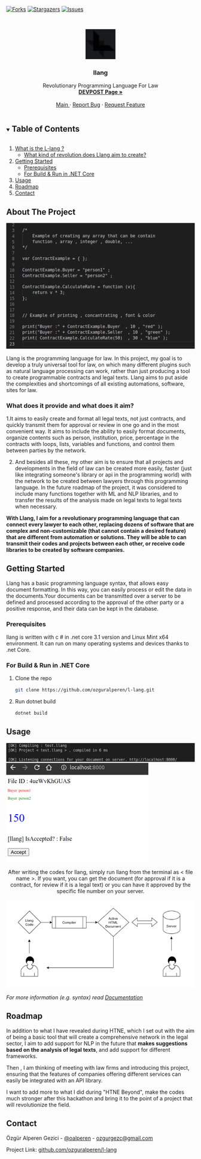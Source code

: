 


<!-- PROJECT SHIELDS -->
<!--
*** I'm using markdown "reference style" links for readability.
*** Reference links are enclosed in brackets [ ] instead of parentheses ( ).
*** See the bottom of this document for the declaration of the reference variables
*** for contributors-url, forks-url, etc. This is an optional, concise syntax you may use.
*** https://www.markdownguide.org/basic-syntax/#reference-style-links
-->

[![Forks][forks-shield]][forks-url]
[![Stargazers][stars-shield]][stars-url]
[![Issues][issues-shield]][issues-url]



<!-- PROJECT LOGO -->
<br />
<p align="center">
  <a href="github.com/ozguralperen/l-lang">
    <img src="Images/ic.png" alt="Logo" width="80" height="80">
  </a>

  <h3 align="center"> llang </h3>

  <p align="center">
    Revolutionary Programming Language For Law
    <br />
    <a href="https://devpost.com/software/llang"><strong>DEVPOST Page »</strong></a>
    <br />
    <br />
    <a href="https://github.com/ozguralperen/l-lang/">Main </a>
    ·
    <a href="https://github.com/ozguralperen/l-lang/issues">Report Bug</a>
    ·
    <a href="https://github.com/ozguralperen/l-lang/issues">Request Feature</a>
  </p>
</p>



<!-- TABLE OF CONTENTS -->
<details open="open">
  <summary><h2 style="display: inline-block">Table of Contents</h2></summary>
  <ol>
    <li>
      <a href="# ">What is the L-lang ?</a>
      <ul>
        <li><a href="#">What kind of revolution does Llang aim to create?</a></li>
      </ul>
    </li>
    <li>
      <a href="#getting-started">Getting Started</a>
      <ul>
        <li><a href="#prerequisites">Prerequisites</a></li>
        <li><a href="#">For Build & Run in .NET Core</a></li>
      </ul>
    </li>
    <li><a href="#usage">Usage</a></li>
    <li><a href="#roadmap">Roadmap</a></li>
    <li><a href="#contact">Contact</a></li>
  </ol>
</details>



<!-- ABOUT THE PROJECT -->
## About The Project


<p align="center">
<img src="Images/Code.png" alt="Code" ></img>
</p>

Llang is the programming language for law. In this project, my goal is to develop a truly universal tool for law, 
on which many different plugins such as natural language processing can work, rather than just producing a tool
to create programmable contracts and legal texts. Llang aims to put aside the complexities and shortcomings of all existing automations,
software, sites for law.


### What does it provide and what does it aim?

1.It aims to easily create and format all legal texts, not just contracts, and quickly transmit
them for approval or review in one go and in the most convenient way. It aims to include the ability 
to easily format documents, organize contents such as person, institution, price, percentage in the contracts with 
loops, lists, variables and functions, and control them between parties by the network.

2. And besides all these, my other aim is to ensure that all projects and developments in the field of law can be created more easily, 
faster (just like integrating someone's library or api in the programming world) with the network to be created between lawyers
through this programming language. In the future roadmap of the project, it was considered to 
include many functions together with ML and NLP libraries, and to transfer the results of the analysis made on 
legal texts to legal texts when necessary.

**With Llang, I aim for a revolutionary programming language that can connect every lawyer to each other,
replacing dozens of software that are complex and non-customizable (that cannot contain a desired feature) 
that are different from automation or solutions.  They will be able to can transmit their codes and projects 
between each other, or receive code libraries to be created by software companies.**


<!-- GETTING STARTED -->

## Getting Started

Llang has a basic programming language syntax, that allows easy document formatting. In this way, you 
can easily process or edit the data in the documents.Your documents can be transmitted over a server to be defined 
and processed according to the approval of the other party or a positive response, and their data can be kept in the database.



### Prerequisites

llang is written with c # in .net core 3.1 version and Linux Mint x64 environment.
It can run on many operating systems and devices thanks to .net Core.

### For Build & Run in .NET Core

1. Clone the repo
   ```sh
   git clone https://github.com/ozguralperen/l-lang.git
   ```
2. Run dotnet build
   ```sh
   dotnet build 
   ```

<!-- USAGE EXAMPLES -->
## Usage

<p align="center">

<img src="Images/Compiling.png" alt="Compiler" ></img>
<img src="Images/Document.png" alt="Document" ></img>
</p>

<p align="center" >After writing the codes for llang, simply run llang from the terminal as < file name >. If you want, 
you can get the document (for approval if it is a contract, for review if it is a legal text) or 
  you can have it approved by the specific file number on your server.</p>
<p align = "center">
<img src="Images/Github_Flow.png" alt="Flow" ></img>
</p>




_For more information (e.g. syntax) read [Documentation](https://github.com/ozguralperen/l-lang/tree/main/AnotherInformations)_

<!-- ROADMAP -->
## Roadmap

  In addition to what I have revealed during HTNE, which I set out with the aim of being a basic tool that will create
a comprehensive network in the legal sector, I aim to add support for NLP in the future that **makes suggestions based
on the analysis of legal texts**, and add support for different frameworks.  

  Then , I am thinking of meeting with law firms and introducing this project, 
ensuring that the features of companies offering different services can easily be 
integrated with an API library.

  I want to add more to what I did during "HTNE Beyond", make the codes much stronger after this
  hackathon and bring it to the point of a project that will revolutionize the field.


<!-- CONTACT -->
## Contact

Özgür Alperen Gezici - [@oalperen](https://instagram.com/oalperen) - ozgurgezc@gmail.com

Project Link: [github.com/ozguralperen/l-lang](https://github.com/ozguralperen/l-lang)




<!-- MARKDOWN LINKS & IMAGES -->
<!-- https://www.markdownguide.org/basic-syntax/#reference-style-links -->
[contributors-shield]: https://img.shields.io/github/contributors/ozguralperen/l-lang.svg?style=for-the-badge
[contributors-url]: https://github.com/ozguralperen/l-lang/graphs/contributors
[forks-shield]: https://img.shields.io/github/forks/ozguralperen/l-lang.svg?style=for-the-badge
[forks-url]: https://github.com/ozguralperen/l-lang/network/members
[stars-shield]: https://img.shields.io/github/stars/ozguralperen/l-lang.svg?style=for-the-badge
[stars-url]: https://github.com/ozguralperen/l-lang/stargazers
[issues-shield]: https://img.shields.io/github/issues/ozguralperen/l-lang.svg?style=for-the-badge
[issues-url]: https://github.com/ozguralperen/l-lang/issues
[license-shield]: https://img.shields.io/github/license/ozguralperen/l-lang.svg?style=for-the-badge
[license-url]: https://github.com/ozguralperen/l-lang/blob/master/LICENSE.txt
